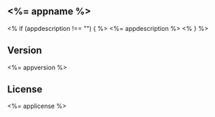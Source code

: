 ## <%= appname %>
<% if (appdescription !== "") { %>
<%= appdescription %>
<% } %>
## Version
<%= appversion %>

## License
<%= applicense %>
